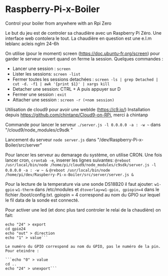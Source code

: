 # Raspberry-Pi-x-Boiler
Control your boiler from anywhere with an Rpi Zero

Le but du jeu est de controler sa chaudière avec un Raspberry Pi Zéro.
Une interface web contolera le tout.
La chaudière en question est une e.l.m leblanc acleis nglm 24-6h

On utilise (pour le moment) screen (https://doc.ubuntu-fr.org/screen) pour garder le serveur ouvert quand on ferme la session.
Quelques commandes :
- Lancer une session : ```screen```
- Lister les sessions: ```screen -list```
- Fermer toutes les sessions detachées : ```screen -ls | grep Detached | cut -d. -f1 | awk '{print $1}' | xargs kill```
- Detacher une session: CTRL + A puis appuyer sur D
- Fermer une session : ```exit```
- Attacher une session : ```screen -r (+nom session)```

Utilisation de cloud9 pour avoir une webIde (https://c9.io/)
Installation depuis https://github.com/chintanp/Cloud9-on-RPi, merci à chintanp

Commande pour lancer le serveur ```./server.js -l 0.0.0.0 -a : -w ~``` dans "/cloud9/node_modules/c9sdk "

Lancement du serveur ```node server.js``` dans "/dev/Raspberry-Pi-x-Boiler/src/server"

Pour lancer les serveur au demarage du système, on utilise CRON. Une fois lancer cron, ```crontab -e```, inserer les lignes suivantes:
```@reboot /usr/local/bin/node /home/pi/cloud9/node_modules/c9sdk/server.js -l 0.0.0.0 -a : -w ~ &```
```@reboot /usr/local/bin/node /home/pi/dev/Raspberry-Pi-x-Boiler/src/server/server.js &```


Pour la lecture de la temperature via une sonde DS18B20 il faut ajouter:
```w1-gpio```
```w1-therm```
dans /etc/modules et 
```dtoverlay=w1-gpio, gpiopin=4``` dans le fichier /boot/config.txt. gpiopin = 4 correspond au nom du GPIO sur lequel le fil data de la sonde est connecté.

Pour activer une led (et donc plus tard controler le relai de la chaudière) on fait:
```cd /sys/class/gpio/
echo "24" > export
cd gpio24
echo "out" > direction
echo "1" > value```

Le numéro du GPIO correspond au nom du GPIO, pas le numéro de la pin.
Pour eteindre :

```echo "0" > value
cd ..
echo "24" > unexport```
